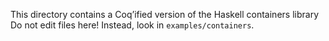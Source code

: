 This directory contains a Coq’ified version of the Haskell containers library
Do not edit files here! Instead, look in `examples/containers`.
